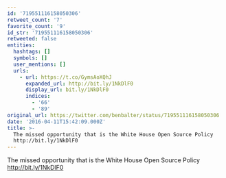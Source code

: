 ```yaml
---
id: '719551116158050306'
retweet_count: '7'
favorite_count: '9'
id_str: '719551116158050306'
retweeted: false
entities:
  hashtags: []
  symbols: []
  user_mentions: []
  urls:
    - url: https://t.co/GymsAoXQhJ
      expanded_url: http://bit.ly/1NkDlF0
      display_url: bit.ly/1NkDlF0
      indices:
        - '66'
        - '89'
original_url: https://twitter.com/benbalter/status/719551116158050306
date: '2016-04-11T15:42:09.000Z'
title: >-
  The missed opportunity that is the White House Open Source Policy
  http://bit.ly/1NkDlF0
---
```


The missed opportunity that is the White House Open Source Policy http://bit.ly/1NkDlF0